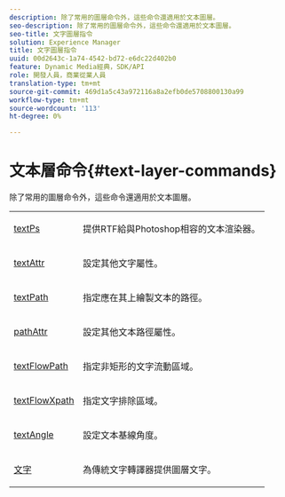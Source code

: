 ```yaml
---
description: 除了常用的圖層命令外，這些命令還適用於文本圖層。
seo-description: 除了常用的圖層命令外，這些命令還適用於文本圖層。
seo-title: 文字圖層指令
solution: Experience Manager
title: 文字圖層指令
uuid: 00d2643c-1a74-4542-bd72-e6dc22d402b0
feature: Dynamic Media經典，SDK/API
role: 開發人員，商業從業人員
translation-type: tm+mt
source-git-commit: 469d1a5c43a972116a8a2efb0de5708800130a99
workflow-type: tm+mt
source-wordcount: '113'
ht-degree: 0%

---
```



# 文本層命令{#text-layer-commands}

除了常用的圖層命令外，這些命令還適用於文本圖層。

<table id="simpletable_DBCF90E140684FD19098EA810369337B"> 
 <tr class="strow"> 
  <td class="stentry"> <p> <a href="../../../../../../is-api/http-ref/image-serving-api-ref/c-http-protocol-reference/c-command-reference/r-textps.md#reference-4209a2a6169f44278da2647cfb0cd767" type="reference" format="dita" scope="local"> textPs</a> </p></td> 
  <td class="stentry"> <p>提供RTF給與Photoshop相容的文本渲染器。 </p></td> 
 </tr> 
 <tr class="strow"> 
  <td class="stentry"> <p> <a href="../../../../../../is-api/http-ref/image-serving-api-ref/c-http-protocol-reference/c-command-reference/r-textattr.md#reference-ff00484fa3244286abeff34911f7ec0d" type="reference" format="dita" scope="local"> textAttr</a> </p></td> 
  <td class="stentry"> <p>設定其他文字屬性。 </p></td> 
 </tr> 
 <tr class="strow"> 
  <td class="stentry"> <p> <a href="../../../../../../is-api/http-ref/image-serving-api-ref/c-http-protocol-reference/c-command-reference/r-textpath.md#reference-b09cc0902dff4725bdb54d5da4076ccd" type="reference" format="dita" scope="local"> textPath</a> </p></td> 
  <td class="stentry"> <p>指定應在其上繪製文本的路徑。 </p></td> 
 </tr> 
 <tr class="strow"> 
  <td class="stentry"> <p> <a href="../../../../../../is-api/http-ref/image-serving-api-ref/c-http-protocol-reference/c-command-reference/r-pathattr.md#reference-ccf7c8befdba450187c10554eea74e74" type="reference" format="dita" scope="local"> pathAttr</a> </p></td> 
  <td class="stentry"> <p>設定其他文本路徑屬性。 </p></td> 
 </tr> 
 <tr class="strow"> 
  <td class="stentry"> <p> <a href="../../../../../../is-api/http-ref/image-serving-api-ref/c-http-protocol-reference/c-command-reference/r-textflowpath.md#reference-0b8d9493d71342f0b6a64a6d221584ef" type="reference" format="dita" scope="local"> textFlowPath</a> </p></td> 
  <td class="stentry"> <p>指定非矩形的文字流動區域。 </p></td> 
 </tr> 
 <tr class="strow"> 
  <td class="stentry"> <p> <a href="../../../../../../is-api/http-ref/image-serving-api-ref/c-http-protocol-reference/c-command-reference/r-textflowxpath.md#reference-c55d4e41a28f40aca6a24ca218c28542" type="reference" format="dita" scope="local"> textFlowXpath</a> </p></td> 
  <td class="stentry"> <p>指定文字排除區域。 </p></td> 
 </tr> 
 <tr class="strow"> 
  <td class="stentry"> <p> <a href="../../../../../../is-api/http-ref/image-serving-api-ref/c-http-protocol-reference/c-command-reference/r-textangle.md#reference-447f624c0e764d0cb5c75846d1b44d15" type="reference" format="dita" scope="local"> textAngle</a> </p></td> 
  <td class="stentry"> <p>設定文本基線角度。 </p></td> 
 </tr> 
 <tr class="strow"> 
  <td class="stentry"> <p> <a href="../../../../../../is-api/http-ref/image-serving-api-ref/c-http-protocol-reference/c-command-reference/r-text.md#reference-84634052e48548539a1ef63cbe41f22f" type="reference" format="dita" scope="local"> 文字</a> </p></td> 
  <td class="stentry"> <p>為傳統文字轉譯器提供圖層文字。 </p></td> 
 </tr> 
</table>

